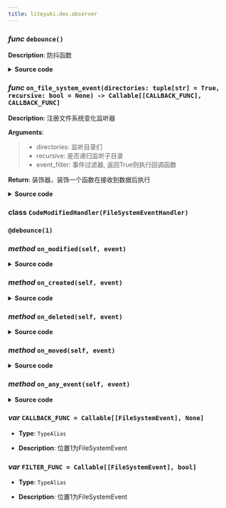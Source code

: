 ```yaml
---
title: liteyuki.dev.observer
---
```

### *func* `debounce()`



**Description**: 防抖函数


<details>
<summary> <b>Source code</b> </summary>

```python
def debounce(wait):
    """
    防抖函数
    """

    def decorator(func):

        def wrapper(*args, **kwargs):
            nonlocal last_call_time
            current_time = time.time()
            if current_time - last_call_time > wait:
                last_call_time = current_time
                return func(*args, **kwargs)
        last_call_time = None
        return wrapper
    return decorator
```
</details>

### *func* `on_file_system_event(directories: tuple[str] = True, recursive: bool = None) -> Callable[[CALLBACK_FUNC], CALLBACK_FUNC]`



**Description**: 注册文件系统变化监听器

**Arguments**:
> - directories: 监听目录们  
> - recursive: 是否递归监听子目录  
> - event_filter: 事件过滤器, 返回True则执行回调函数  

**Return**: 装饰器，装饰一个函数在接收到数据后执行


<details>
<summary> <b>Source code</b> </summary>

```python
def on_file_system_event(directories: tuple[str], recursive: bool=True, event_filter: FILTER_FUNC=None) -> Callable[[CALLBACK_FUNC], CALLBACK_FUNC]:
    """
    注册文件系统变化监听器
    Args:
        directories: 监听目录们
        recursive: 是否递归监听子目录
        event_filter: 事件过滤器, 返回True则执行回调函数
    Returns:
        装饰器，装饰一个函数在接收到数据后执行
    """

    def decorator(func: CALLBACK_FUNC) -> CALLBACK_FUNC:

        def wrapper(event: FileSystemEvent):
            if event_filter is not None and (not event_filter(event)):
                return
            func(event)
        code_modified_handler = CodeModifiedHandler()
        code_modified_handler.on_modified = wrapper
        for directory in directories:
            observer.schedule(code_modified_handler, directory, recursive=recursive)
        return func
    return decorator
```
</details>

### **class** `CodeModifiedHandler(FileSystemEventHandler)`
### `@debounce(1)`
### *method* `on_modified(self, event)`


<details>
<summary> <b>Source code</b> </summary>

```python
@debounce(1)
def on_modified(self, event):
    raise NotImplementedError('on_modified must be implemented')
```
</details>

### *method* `on_created(self, event)`


<details>
<summary> <b>Source code</b> </summary>

```python
def on_created(self, event):
    self.on_modified(event)
```
</details>

### *method* `on_deleted(self, event)`


<details>
<summary> <b>Source code</b> </summary>

```python
def on_deleted(self, event):
    self.on_modified(event)
```
</details>

### *method* `on_moved(self, event)`


<details>
<summary> <b>Source code</b> </summary>

```python
def on_moved(self, event):
    self.on_modified(event)
```
</details>

### *method* `on_any_event(self, event)`


<details>
<summary> <b>Source code</b> </summary>

```python
def on_any_event(self, event):
    self.on_modified(event)
```
</details>

### ***var*** `CALLBACK_FUNC = Callable[[FileSystemEvent], None]`

- **Type**: `TypeAlias`

- **Description**: 位置1为FileSystemEvent

### ***var*** `FILTER_FUNC = Callable[[FileSystemEvent], bool]`

- **Type**: `TypeAlias`

- **Description**: 位置1为FileSystemEvent


